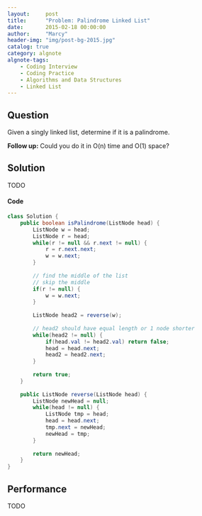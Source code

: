 ```yaml
---
layout:     post
title:      "Problem: Palindrome Linked List"
date:       2015-02-18 00:00:00
author:     "Marcy"
header-img: "img/post-bg-2015.jpg"
catalog: true
category: algnote
algnote-tags:
    - Coding Interview
    - Coding Practice
    - Algorithms and Data Structures
    - Linked List
---
```


## Question

Given a singly linked list, determine if it is a palindrome.

**Follow up:**
Could you do it in O(n) time and O(1) space?

## Solution
TODO

#### Code
```java
class Solution {
    public boolean isPalindrome(ListNode head) {
        ListNode w = head;
        ListNode r = head;
        while(r != null && r.next != null) {
            r = r.next.next;
            w = w.next;
        }
        
        // find the middle of the list
        // skip the middle
        if(r != null) {
            w = w.next;
        }
        
        ListNode head2 = reverse(w);
        
        // head2 should have equal length or 1 node shorter
        while(head2 != null) {
            if(head.val != head2.val) return false;
            head = head.next;
            head2 = head2.next;
        }
        
        return true;
    }
    
    public ListNode reverse(ListNode head) {
        ListNode newHead = null;
        while(head != null) {
            ListNode tmp = head;
            head = head.next;
            tmp.next = newHead;
            newHead = tmp;
        }
        
        return newHead;
    }
}
```

## Performance
TODO